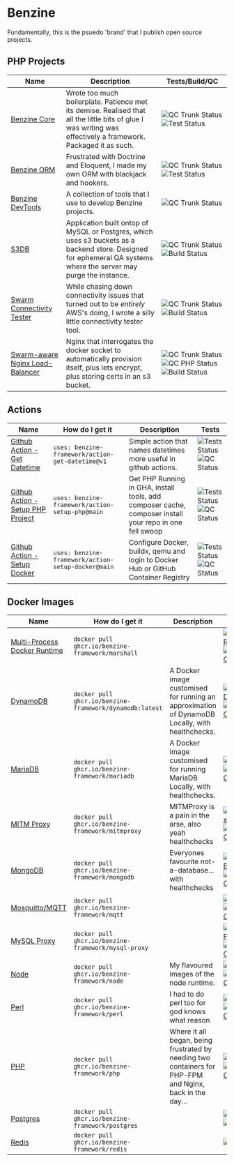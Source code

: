 # Benzine

Fundamentally, this is the psuedo 'brand' that I publish open source projects.

## PHP Projects
| Name                                                                                                              | Description                                                                                                                                                   | Tests/Build/QC                                                                                                                                                                                                                                                                                                                                                                                                                                                                                     |
|-----------------------------------------------------------------------------------------------------------------------------------|---------------------------------------------------------------------------------------------------------------------------------------------------------------|----------------------------------------------------------------------------------------------------------------------------------------------------------------------------------------------------------------------------------------------------------------------------------------------------------------------------------------------------------------------------------------------------------------------------------------------------------------------------------------------------|
| [Benzine Core](https://github.com/benzine-framework/core)                                  | Wrote too much boilerplate. Patience met its demise. Realised that all the little bits of glue I was writing was effectively a framework. Packaged it as such.     | ![QC Trunk Status](https://img.shields.io/github/actions/workflow/status/benzine-framework/core/trunk.check.yml?logo=github&label=QC%20Trunk)      ![Test Status](https://img.shields.io/github/actions/workflow/status/benzine-framework/core/test.yml?logo=github&label=Build)                                                                                                                                                                                                                   |
| [Benzine ORM](https://github.com/benzine-framework/orm)                                          | Frustrated with Doctrine and Eloquent, I made my own ORM with blackjack and hookers.                                                                               | ![QC Trunk Status](https://img.shields.io/github/actions/workflow/status/benzine-framework/orm/trunk.check.yml?logo=github&label=QC%20Trunk)      ![Test Status](https://img.shields.io/github/actions/workflow/status/benzine-framework/orm/test.yml?logo=github&label=Build)                                                                                                                                                                                                                     |
| [Benzine DevTools](https://github.com/benzine-framework/dev-tools)                        | A collection of tools that I use to develop Benzine projects.                                                                                                      | ![QC Trunk Status](https://img.shields.io/github/actions/workflow/status/benzine-framework/dev-tools/trunk.check.yml?logo=github&label=QC%20Trunk)                                                                                                                                                                                                                                                                                                                                                 |
| [S3DB](https://github.com/benzine-framework/docker-s3db)                                                                               | Application built ontop of MySQL or Postgres, which uses s3 buckets as a backend store. Designed for ephemeral QA systems where the server may purge the instance. | ![QC Trunk Status](https://img.shields.io/github/actions/workflow/status/benzine-framework/docker-s3db/trunk.check.yml?logo=github&label=QC%20Trunk)      ![Build Status](https://img.shields.io/github/actions/workflow/status/benzine-framework/docker-s3db/build.yml?logo=github&label=Build)                                                                                                                                                                                                   |
| [Swarm Connectivity Tester](https://github.com/benzine-framework/docker-swarm-connectivity-tester)                                     | While chasing down connectivity issues that turned out to be *entirely* AWS's doing, I wrote a silly little connectivity tester tool.                          | ![QC Trunk Status](https://img.shields.io/github/actions/workflow/status/benzine-framework/docker-swarm-connectivity-tester/trunk.check.yml?logo=github&label=QC%20Trunk) ![Build Status](https://img.shields.io/github/actions/workflow/status/benzine-framework/docker-swarm-connectivity-tester/swarm-connectivity-tester.yml?logo=github&label=Build)                                                                                                                                          |
| [Swarm-aware Nginx Load-Balancer](https://github.com/benzine-framework/docker-swarm-loadbalancer)                                   | Nginx that interrogates the docker socket to automatically provision itself, plus lets encrypt, plus storing certs in an s3 bucket.                                | ![QC Trunk Status](https://img.shields.io/github/actions/workflow/status/benzine-framework/docker-swarm-loadbalancer/trunk.check.yml?logo=github&label=QC%20Trunk)     ![QC PHP Status](https://img.shields.io/github/actions/workflow/status/benzine-framework/docker-swarm-loadbalancer/php.check.yml?logo=github&label=QC%20PHP)    ![Build Status](https://img.shields.io/github/actions/workflow/status/benzine-framework/docker-swarm-loadbalancer/docker.build.yml?logo=github&label=Build) |


## Actions
| Name                                                                                       | How do I get it                                    | Description                                                                                             | Tests                                                                                                                                                                                                                                                                                      |
|--------------------------------------------------------------------------------------------|----------------------------------------------------|---------------------------------------------------------------------------------------------------------|----------------------------------------------------------------------------------------------------------------------------------------------------------------------------------------------------------------------------------------------------------------------------------------------|
| [Github Action - Get Datetime](https://github.com/benzine-framework/action-get-datetime)   | `uses: benzine-framework/action-get-datetime@v1`   | Simple action that names datetimes more useful in github actions.                                       | ![Tests Status](https://img.shields.io/github/actions/workflow/status/benzine-framework/action-get-datetime/test.yml?logo=github&label=Tests)  ![QC Status](https://img.shields.io/github/actions/workflow/status/benzine-framework/action-get-datetime/trunk.check.yml?logo=github&label=QC) |
| [Github Action - Setup PHP Project](https://github.com/benzine-framework/action-setup-php) | `uses: benzine-framework/action-setup-php@main`    | Get PHP Running in GHA, install tools, add composer cache, composer install your repo in one fell swoop | ![Tests Status](https://img.shields.io/github/actions/workflow/status/benzine-framework/action-setup-php/test.yml?logo=github&label=Tests)     ![QC Status](https://img.shields.io/github/actions/workflow/status/benzine-framework/action-setup-php/trunk.check.yml?logo=github&label=QC)   |
| [Github Action - Setup Docker](https://github.com/benzine-framework/action-setup-docker)   | `uses: benzine-framework/action-setup-docker@main` | Configure Docker, buildx, qemu and login to Docker Hub or GitHub Container Registry                     | ![Tests Status](https://img.shields.io/github/actions/workflow/status/benzine-framework/action-setup-docker/test.yml?logo=github&label=Tests)  ![QC Status](https://img.shields.io/github/actions/workflow/status/benzine-framework/action-setup-docker/trunk.check.yml?logo=github&label=QC) |

## Docker Images
| Name                                                                              | How do I get it                                         | Description                                                                                              | Build/QC                                                                                                                                                                                                                                                                                                                                                                                                                              |                                                                                                                                                                                                                   
|-----------------------------------------------------------------------------------|---------------------------------------------------------|----------------------------------------------------------------------------------------------------------|---------------------------------------------------------------------------------------------------------------------------------------------------------------------------------------------------------------------------------------------------------------------------------------------------------------------------------------------------------------------------------------------------------------------------------------|
| [Multi-Process Docker Runtime](https://github.com/benzine-framework/docker-runit) | `docker pull ghcr.io/benzine-framework/marshall`        |                                                                                                          | [![Build Runit)](https://github.com/benzine-framework/docker-runit/actions/workflows/runit.yml/badge.svg)](https://github.com/benzine-framework/docker-runit/actions/workflows/runit.yml)                         [![Trunk.io Check](https://github.com/benzine-framework/docker-runit/actions/workflows/trunk.check.yml/badge.svg)](https://github.com/benzine-framework/docker-runit/actions/workflows/trunk.check.yml)             |
| [DynamoDB](https://github.com/benzine-framework/docker-dynamodb)                  | `docker pull ghcr.io/benzine-framework/dynamodb:latest` | A Docker image customised for running an approximation of DynamoDB Locally, with healthchecks.           | [![DynamoDB](https://github.com/benzine-framework/docker-dynamodb/actions/workflows/dynamodb.yml/badge.svg)](https://github.com/benzine-framework/docker-dynamodb/actions/workflows/dynamodb.yml)                 [![Trunk.io Check](https://github.com/benzine-framework/docker-dynamodb/actions/workflows/trunk.check.yml/badge.svg)](https://github.com/benzine-framework/docker-dynamodb/actions/workflows/trunk.check.yml)       |
| [MariaDB](https://github.com/benzine-framework/docker-mariadb)                    | `docker pull ghcr.io/benzine-framework/mariadb`         | A Docker image customised for running MariaDB Locally, with healthchecks.                                | [![MariaDB](https://github.com/benzine-framework/docker-mariadb/actions/workflows/build.yml/badge.svg)](https://github.com/benzine-framework/docker-mariadb/actions/workflows/build.yml)                          [![Trunk.io Check](https://github.com/benzine-framework/docker-mariadb/actions/workflows/trunk.check.yml/badge.svg)](https://github.com/benzine-framework/docker-mariadb/actions/workflows/trunk.check.yml)         |
| [MITM Proxy](https://github.com/benzine-framework/docker-mitmproxy)               | `docker pull ghcr.io/benzine-framework/mitmproxy`       | MITMProxy is a pain in the arse, also yeah healthchecks                                                  | [![MITMProxy](https://github.com/benzine-framework/docker-mitmproxy/actions/workflows/mitmproxy.yml/badge.svg)](https://github.com/benzine-framework/docker-mitmproxy/actions/workflows/mitmproxy.yml)            [![Trunk.io Check](https://github.com/benzine-framework/docker-mitmproxy/actions/workflows/trunk.check.yml/badge.svg)](https://github.com/benzine-framework/docker-mitmproxy/actions/workflows/trunk.check.yml)     |
| [MongoDB](https://github.com/benzine-framework/docker-mongodb)                    | `docker pull ghcr.io/benzine-framework/mongodb`         | Everyones favourite not-a-database... with healthchecks                                                  | [![MongoDB](https://github.com/benzine-framework/docker-mongodb/actions/workflows/mongodb.yml/badge.svg)](https://github.com/benzine-framework/docker-mongodb/actions/workflows/mongodb.yml)                      [![Trunk.io Check](https://github.com/benzine-framework/docker-mongodb/actions/workflows/trunk.check.yml/badge.svg)](https://github.com/benzine-framework/docker-mongodb/actions/workflows/trunk.check.yml)         |
| [Mosquitto/MQTT](https://github.com/benzine-framework/docker-mqtt)                | `docker pull ghcr.io/benzine-framework/mqtt`            |                                                                                                          | [![MQTT](https://github.com/benzine-framework/docker-mqtt/actions/workflows/mqtt.yml/badge.svg)](https://github.com/benzine-framework/docker-mqtt/actions/workflows/mqtt.yml)                                     [![Trunk.io Check](https://github.com/benzine-framework/docker-mqtt/actions/workflows/trunk.check.yml/badge.svg)](https://github.com/benzine-framework/docker-mqtt/actions/workflows/trunk.check.yml)               |
| [MySQL Proxy](https://github.com/benzine-framework/docker-mysql-proxy)            | `docker pull ghcr.io/benzine-framework/mysql-proxy`     |                                                                                                          | [![MySQL Proxy](https://github.com/benzine-framework/docker-mysql-proxy/actions/workflows/mysql-proxy.yml/badge.svg)](https://github.com/benzine-framework/docker-mysql-proxy/actions/workflows/mysql-proxy.yml)  [![Trunk.io Check](https://github.com/benzine-framework/docker-mysql-proxy/actions/workflows/trunk.check.yml/badge.svg)](https://github.com/benzine-framework/docker-mysql-proxy/actions/workflows/trunk.check.yml) |
| [Node](https://github.com/benzine-framework/docker-node)                          | `docker pull ghcr.io/benzine-framework/node`            | My flavoured images of the node runtime.                                                                 | [![NodeJS](https://github.com/benzine-framework/docker-node/actions/workflows/node.yml/badge.svg)](https://github.com/benzine-framework/docker-node/actions/workflows/node.yml)                                   [![Trunk.io Check](https://github.com/benzine-framework/docker-node/actions/workflows/trunk.check.yml/badge.svg)](https://github.com/benzine-framework/docker-node/actions/workflows/trunk.check.yml)               |
| [Perl](https://github.com/benzine-framework/docker-perl)                          | `docker pull ghcr.io/benzine-framework/perl`            | I had to do perl too for god knows what reason                                                           | [![Perl](https://github.com/benzine-framework/docker-perl/actions/workflows/perl.yml/badge.svg)](https://github.com/benzine-framework/docker-perl/actions/workflows/perl.yml)                                     [![Trunk.io Check](https://github.com/benzine-framework/docker-perl/actions/workflows/trunk.check.yml/badge.svg)](https://github.com/benzine-framework/docker-perl/actions/workflows/trunk.check.yml)               |
| [PHP](https://github.com/benzine-framework/docker-php)                            | `docker pull ghcr.io/benzine-framework/php`             | Where it all began, being frustrated by needing two containers for PHP-FPM and Nginx, back in the day... | [![PHP](https://github.com/benzine-framework/docker-php/actions/workflows/php.yml/badge.svg)](https://github.com/benzine-framework/docker-php/actions/workflows/php.yml)                                          [![Trunk.io Check](https://github.com/benzine-framework/docker-php/actions/workflows/trunk.check.yml/badge.svg)](https://github.com/benzine-framework/docker-php/actions/workflows/trunk.check.yml)                 |                                                                  
| [Postgres](https://github.com/benzine-framework/docker-postgres)                  | `docker pull ghcr.io/benzine-framework/postgres`        |                                                                                                          | [![Postgres](https://github.com/benzine-framework/docker-postgres/actions/workflows/postgres.yml/badge.svg)](https://github.com/benzine-framework/docker-postgres/actions/workflows/postgres.yml)                 [![.io Check](https://github.com/benzine-framework/docker-postgres/actions/workflows/trunk.check.yml/badge.svg)](https://github.com/benzine-framework/docker-postgres/actions/workflows/trunk.check.yml)            |
| [Redis](https://github.com/benzine-framework/docker-redis)                        | `docker pull ghcr.io/benzine-framework/redis`           |                                                                                                          | [![Redis](https://github.com/benzine-framework/docker-redis/actions/workflows/redis.yml/badge.svg)](https://github.com/benzine-framework/docker-redis/actions/workflows/redis.yml)                                                                                                                                                                                                                                                    | [![Trunk.io Check](https://github.com/benzine-framework/docker-redis/actions/workflows/trunk.check.yml/badge.svg)](https://github.com/benzine-framework/docker-redis/actions/workflows/trunk.check.yml)             |



